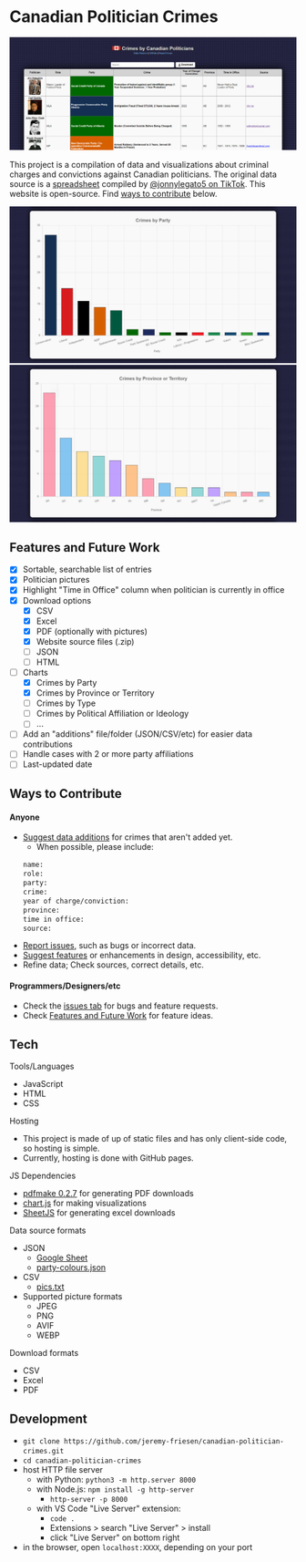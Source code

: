 # Canadian Politician Crimes

![website screenshot](./pics/site-screenshot.jpg)

This project is a compilation of data and visualizations about criminal charges and convictions against Canadian politicians. The original data source is a [spreadsheet](https://docs.google.com/spreadsheets/d/1gof45QUi2p0f8YVaKa2fOgtIUBElSueh/htmlview) compiled by [@jonnylegato5 on TikTok](https://www.tiktok.com/@jonnylegato5/video/7430545507333721349). This website is open-source. Find [ways to contribute](#ways-to-contribute) below.

![crimes by party](./pics/crimes-by-party.jpg)
![crimes by province or territory](./pics/crimes-by-province.jpg)

## Features and Future Work

-   [x] Sortable, searchable list of entries
-   [x] Politician pictures
-   [x] Highlight "Time in Office" column when politician is currently in office
-   [x] Download options
    -   [x] CSV
    -   [x] Excel
    -   [x] PDF (optionally with pictures)
    -   [x] Website source files (.zip)
    -   [ ] JSON
    -   [ ] HTML
-   [ ] Charts
    -   [x] Crimes by Party
    -   [x] Crimes by Province or Territory
    -   [ ] Crimes by Type
    -   [ ] Crimes by Political Affiliation or Ideology
    -   [ ] ...
-   [ ] Add an "additions" file/folder (JSON/CSV/etc) for easier data contributions
-   [ ] Handle cases with 2 or more party affiliations
-   [ ] Last-updated date

## Ways to Contribute

#### Anyone

-   [Suggest data additions](https://github.com/jeremy-friesen/canadian-politician-crimes/issues/new) for crimes that aren't added yet.
    -   When possible, please include:
    ```
    name:
    role:
    party:
    crime:
    year of charge/conviction:
    province:
    time in office:
    source:
    ```
-   [Report issues](https://github.com/jeremy-friesen/canadian-politician-crimes/issues/new), such as bugs or incorrect data.
-   [Suggest features](https://github.com/jeremy-friesen/canadian-politician-crimes/issues/new) or enhancements in design, accessibility, etc.
-   Refine data; Check sources, correct details, etc.

#### Programmers/Designers/etc

-   Check the [issues tab](https://github.com/jeremy-friesen/canadian-politician-crimes/issues) for bugs and feature requests.
-   Check [Features and Future Work](#features-and-future-work) for feature ideas.

## Tech

Tools/Languages

-   JavaScript
-   HTML
-   CSS

Hosting

-   This project is made of up of static files and has only client-side code, so hosting is simple.
-   Currently, hosting is done with GitHub pages.

JS Dependencies

-   [pdfmake 0.2.7](https://pdfmake.github.io/docs/0.1/) for generating PDF downloads
-   [chart.js](https://www.chartjs.org/docs/latest/) for making visualizations
-   [SheetJS](https://www.npmjs.com/package/xlsx) for generating excel downloads

Data source formats

-   JSON
    -   [Google Sheet](https://docs.google.com/spreadsheets/d/1gof45QUi2p0f8YVaKa2fOgtIUBElSueh/htmlview)
    -   [party-colours.json](https://github.com/jeremy-friesen/canadian-politician-crimes/blob/main/data/party-colours.json)
-   CSV
    -   [pics.txt](https://github.com/jeremy-friesen/canadian-politician-crimes/blob/main/data/pics.txt)
-   Supported picture formats
    -   JPEG
    -   PNG
    -   AVIF
    -   WEBP

Download formats

-   CSV
-   Excel
-   PDF

## Development

-   `git clone https://github.com/jeremy-friesen/canadian-politician-crimes.git`
-   `cd canadian-politician-crimes`
-   host HTTP file server
    -   with Python: `python3 -m http.server 8000`
    -   with Node.js: `npm install -g http-server`
        -   `http-server -p 8000`
    -   with VS Code "Live Server" extension:
        -   `code .`
        -   Extensions > search "Live Server" > install
        -   click "Live Server" on bottom right
-   in the browser, open `localhost:XXXX`, depending on your port
